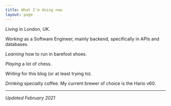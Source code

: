 ```yaml
---
title: What I'm doing now
layout: page
---
```


_Living_ in London, UK.

_Working_ as a Software Engineer, mainly backend, specifically in APIs and
databases.

_Learning_ how to run in barefoot shoes.

_Playing_ a lot of chess.

_Writing_ for this blog (or at least trying to).

_Drinking_ specialty coffee. My current brewer of choice is the Hario v60.

___

_Updated February 2021_
